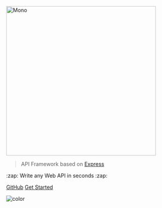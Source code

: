 <img src="/mono.svg" alt="Mono" style="width: 400px;"/>

> API Framework based on [Express](https://expressjs.com/)

<p>:zap: Write any Web API in seconds :zap:</p>

[GitHub](https://github.com/mono-js/mono)
[Get Started](#mono)

<!-- background color -->
![color](#ffffff)
